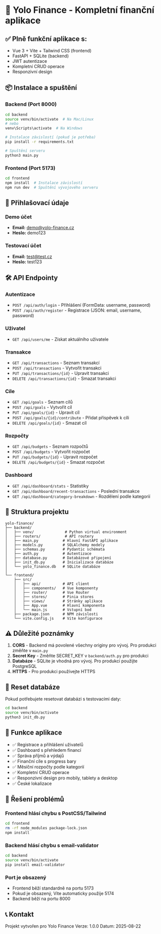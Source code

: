 # 🚀 Yolo Finance - Kompletní finanční aplikace

## ✅ Plně funkční aplikace s:
- Vue 3 + Vite + Tailwind CSS (frontend)
- FastAPI + SQLite (backend)
- JWT autentizace
- Kompletní CRUD operace
- Responzivní design

## 📦 Instalace a spuštění

### Backend (Port 8000)
```bash
cd backend
source venv/bin/activate  # Na Mac/Linux
# nebo
venv\Scripts\activate  # Na Windows

# Instalace závislostí (pokud je potřeba)
pip install -r requirements.txt

# Spuštění serveru
python3 main.py
```

### Frontend (Port 5173)
```bash
cd frontend
npm install  # Instalace závislostí
npm run dev  # Spuštění vývojového serveru
```

## 🔑 Přihlašovací údaje

### Demo účet
- **Email:** demo@yolo-finance.cz
- **Heslo:** demo123

### Testovací účet
- **Email:** test@test.cz
- **Heslo:** test123

## 🛠 API Endpointy

### Autentizace
- `POST /api/auth/login` - Přihlášení (FormData: username, password)
- `POST /api/auth/register` - Registrace (JSON: email, username, password)

### Uživatel
- `GET /api/users/me` - Získat aktuálního uživatele

### Transakce
- `GET /api/transactions` - Seznam transakcí
- `POST /api/transactions` - Vytvořit transakci
- `PUT /api/transactions/{id}` - Upravit transakci
- `DELETE /api/transactions/{id}` - Smazat transakci

### Cíle
- `GET /api/goals` - Seznam cílů
- `POST /api/goals` - Vytvořit cíl
- `PUT /api/goals/{id}` - Upravit cíl
- `POST /api/goals/{id}/contribute` - Přidat příspěvek k cíli
- `DELETE /api/goals/{id}` - Smazat cíl

### Rozpočty
- `GET /api/budgets` - Seznam rozpočtů
- `POST /api/budgets` - Vytvořit rozpočet
- `PUT /api/budgets/{id}` - Upravit rozpočet
- `DELETE /api/budgets/{id}` - Smazat rozpočet

### Dashboard
- `GET /api/dashboard/stats` - Statistiky
- `GET /api/dashboard/recent-transactions` - Poslední transakce
- `GET /api/dashboard/category-breakdown` - Rozdělení podle kategorií

## 📁 Struktura projektu

```
yolo-finance/
├── backend/
│   ├── venv/              # Python virtual environment
│   ├── routers/           # API routery
│   ├── main.py           # Hlavní FastAPI aplikace
│   ├── models.py         # SQLAlchemy modely
│   ├── schemas.py        # Pydantic schémata
│   ├── auth.py           # Autentizace
│   ├── database.py       # Databázové připojení
│   ├── init_db.py        # Inicializace databáze
│   └── yolo_finance.db   # SQLite databáze
│
└── frontend/
    ├── src/
    │   ├── api/          # API client
    │   ├── components/   # Vue komponenty
    │   ├── router/       # Vue Router
    │   ├── stores/       # Pinia stores
    │   ├── views/        # Stránky aplikace
    │   ├── App.vue       # Hlavní komponenta
    │   └── main.js       # Vstupní bod
    ├── package.json      # NPM závislosti
    └── vite.config.js    # Vite konfigurace
```

## ⚠️ Důležité poznámky

1. **CORS** - Backend má povolené všechny originy pro vývoj. Pro produkci změňte v `main.py`
2. **Secret Key** - Změňte SECRET_KEY v `backend/auth.py` pro produkci
3. **Databáze** - SQLite je vhodná pro vývoj. Pro produkci použijte PostgreSQL
4. **HTTPS** - Pro produkci používejte HTTPS

## 🔄 Reset databáze

Pokud potřebujete resetovat databázi s testovacími daty:
```bash
cd backend
source venv/bin/activate
python3 init_db.py
```

## 🎯 Funkce aplikace

- ✅ Registrace a přihlášení uživatelů
- ✅ Dashboard s přehledem financí
- ✅ Správa příjmů a výdajů
- ✅ Finanční cíle s progress bary
- ✅ Měsíční rozpočty podle kategorií
- ✅ Kompletní CRUD operace
- ✅ Responzivní design pro mobily, tablety a desktop
- ✅ České lokalizace

## 🚨 Řešení problémů

### Frontend hlásí chybu s PostCSS/Tailwind
```bash
cd frontend
rm -rf node_modules package-lock.json
npm install
```

### Backend hlásí chybu s email-validator
```bash
cd backend
source venv/bin/activate
pip install email-validator
```

### Port je obsazený
- Frontend běží standardně na portu 5173
- Pokud je obsazený, Vite automaticky použije 5174
- Backend běží na portu 8000

## 📞 Kontakt

Projekt vytvořen pro Yolo Finance
Verze: 1.0.0
Datum: 2025-08-22